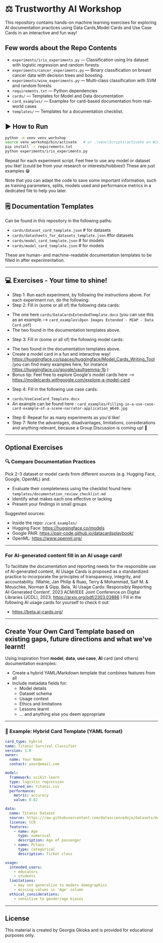 # ⚖️ Trustworthy AI Workshop

This repository contains hands-on machine learning exercises for exploring AI documentation practices using Data Cards,Model Cards and Use Case Cards in an interactive and fun way!

## Few words about the Repo Contents

- `experiments/iris_experiments.py` — Classification using Iris dataset with logistic regression and random forests
- `experiments/cancer_experiments.py` — Binary classification on breast cancer data with decision trees and boosting
- `experiments/wine_experiments.py` — Multi-class classification with SVM and random forests
- `requirements.txt` — Python dependencies
- `cards/` — Templates for Model and Data documentation
- `card_examples/` — Examples for card-based documentation from real-world cases
- `templates/` — Templates for a documentation checklist.


## ▶️ How to Run

```bash
python -m venv venv_workshop
source venv_workshop/bin/activate   # or .\venv\Scripts\activate on Windows
pip install -r requirements.txt
python experiments/iris_experiments.py 
```

Repeat for each experiment script.
Feel free to use any model or dataset you like! (could be from your research or interests/hobbies!) These are just examples 😁

Note that you can adapt the code to save some important information, such as training parameters, splits, models used and performance metrics in a dedicated file to help you later.

## 🗒️ Documentation Templates
Can be found in this repository in the following paths:

- `cards/dataset_card_template.json` # for datasets
- `cards/datasheets_for_datasets_template.json` #for datasets
- `cards/model_card_template.json` # for models
- `cards/model_card_template.json` # for models

These are human- and machine-readable documentation templates to be filled in after experimentation.

--- 
## 💻 Exercises - Your time to shine!

* Step 1: Run each experiment, by following the instructions above.
For each experiment run, do the following:
* Step 2: Fill in (some or all of) the following data cards:
- The one here `cards/DataCardsExtendedTemplate.docx` (you can use this as an example.--> `card_examples\Open Images Extended - MIAP - Data Card.pdf`)
- The two found in the documentation templates above. 
* Step 3: Fill in (some or all of) the following model cards:
- The two found in the documentation templates above. 
- Create a model card in a fun and interactive way! https://huggingface.co/spaces/huggingface/Model_Cards_Writing_Tool (you can find many examples here, for instance https://huggingface.co/google/vaultgemma-1b )
- Bonus tip: Feel free to explore Google's model cards here --> https://modelcards.withgoogle.com/explore-a-model-card 
* Step 4: Fill in the following use case cards:
- `cards/UseCaseCard_Template.docx` 
- An example can be found here : `card_examples/Filling-in-a-use-case-card-example-of-a-scene-narrator-application_W640.jpg`

* Step 6: Repeat for as many experiments as you'd like!
* Step 7: Note the advantages, disadvantages, limitations, considerations and anything relevant, because a Group Discussion is coming up! 🥳

---
## Optional Exercises

### 🔍 Compare Documentation Practices

Pick 2–3 dataset or model cards from different sources (e.g. Hugging Face, Google, OpenML) and:

- Evaluate their completeness using the checklist found here: `templates/documentation_review_checklist.md`
- Identify what makes each one effective or lacking
- Present your findings in small groups

Suggested sources:
- Inside the repo: `/card_examples/`
- Hugging Face: https://huggingface.co/models
- Google PAIR: https://pair-code.github.io/datacardsplaybook/
- OpenML: https://www.openml.org/

---
### For AI-generated content fill in an AI usage card!
To facilitate the documentation and reporting needs for the responsible use of AI-generated content, AI Usage Cards is proposed as a standardized practice to incorporate the principles of transparency, integrity, and accountability. (Wahle, Jan Philip & Ruas, Terry & Mohammad, Saif M. & Meuschke, Norman & Gipp, Bela, ‘AI Usage Cards: Responsibly Reporting AI-Generated Content’. 2023 ACM/IEEE Joint Conference on Digital Libraries (JCDL), 2023, https://arxiv.org/pdf/2303.03886 )
Fill in the following AI usage cards for yourself to check it out:
- https://beta.ai-cards.org/ 

---
## Create Your Own Card Template based on existing gaps, future directions and what we've learnt!

Using inspiration from **model**, **data**, **use case**, **AI** card (and others) documentation examples:

- Create a hybrid YAML/Markdown template that combines features from all
- Include metadata fields for:
  - Model details
  - Dataset schema
  - Usage context
  - Ethics and limitations
  - Lessons learnt
  - ... and anything else you deem appropriate

---

### 📝 Example: Hybrid Card Template (YAML format)

```yaml
card_type: hybrid
name: Titanic Survival Classifier
version: 1.0
owner:
  name: Your Name
  contact: your@email.com

model:
  framework: scikit-learn
  type: logistic regression
  trained_on: titanic.csv
  performance:
    metric: accuracy
    value: 0.82

data:
  name: Titanic Dataset
  source: https://raw.githubusercontent.com/datasciencedojo/datasets/master/titanic.csv
  license: CC0
  features:
    - name: Age
      type: numerical
      description: Age of passenger
    - name: Pclass
      type: categorical
      description: Ticket class

usage:
  intended_users:
    - educators
    - students
  limitations:
    - may not generalize to modern demographics
    - missing values in 'Age' column
  ethical_considerations:
    - sensitive to gender/age biases
```

---
## License

This material is created by Georgia Gkioka and is provided for educational purposes only.
